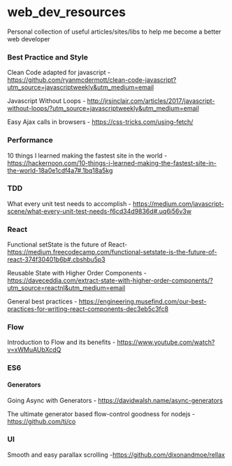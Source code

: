 # web_dev_resources
Personal collection of useful articles/sites/libs to help me become a better web developer

### Best Practice and Style
Clean Code adapted for javascript - https://github.com/ryanmcdermott/clean-code-javascript?utm_source=javascriptweekly&utm_medium=email

Javascript Without Loops - http://jrsinclair.com/articles/2017/javascript-without-loops/?utm_source=javascriptweekly&utm_medium=email

Easy Ajax calls in browsers - https://css-tricks.com/using-fetch/

### Performance
10 things I learned making the fastest site in the world - https://hackernoon.com/10-things-i-learned-making-the-fastest-site-in-the-world-18a0e1cdf4a7#.1bq18a5kg

### TDD
What every unit test needs to accomplish - https://medium.com/javascript-scene/what-every-unit-test-needs-f6cd34d9836d#.uq6i56v3w

### React
Functional setState is the future of React- https://medium.freecodecamp.com/functional-setstate-is-the-future-of-react-374f30401b6b#.cbshbu5p3

Reusable State with Higher Order Components - https://daveceddia.com/extract-state-with-higher-order-components/?utm_source=reactnl&utm_medium=email

General best practices - https://engineering.musefind.com/our-best-practices-for-writing-react-components-dec3eb5c3fc8

### Flow
Introduction to Flow and its benefits - https://www.youtube.com/watch?v=xWMuAUbXcdQ

### ES6

#### Generators
Going Async with Generators - https://davidwalsh.name/async-generators

The ultimate generator based flow-control goodness for nodejs - https://github.com/tj/co

### UI

Smooth and easy parallax scrolling -https://github.com/dixonandmoe/rellax
